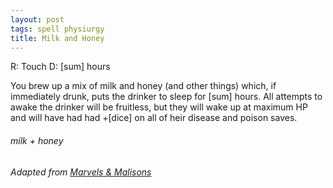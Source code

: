 ```yaml
---
layout: post
tags: spell physiurgy
title: Milk and Honey
---
```


R: Touch		D: [sum] hours

You brew up a mix of milk and honey (and other things) which, if immediately drunk, puts the drinker to sleep for [sum] hours. All attempts to awake the drinker will be fruitless, but they will wake up at maximum HP and will have had had +[dice] on all of heir disease and poison saves.

###### *milk + honey*

###### Adapted from [Marvels & Malisons](https://www.exaltedfuneral.com/products/marvel-malisons)
